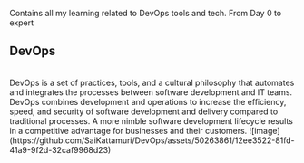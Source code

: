 Contains all my learning related to DevOps tools and tech. From Day 0 to expert
<h2> DevOps </h2>
<br>
DevOps is a set of practices, tools, and a cultural philosophy that automates and integrates the processes between software development and IT teams.
DevOps combines development and operations to increase the efficiency, speed, and security of software development and delivery compared to traditional processes. A more nimble software development lifecycle results in a competitive advantage for businesses and their customers.
![image](https://github.com/SaiKattamuri/DevOps/assets/50263861/12ee3522-81fd-41a9-9f2d-32caf9968d23)
